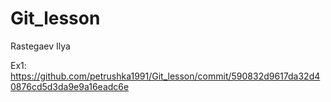 # Git_lesson
Rastegaev Ilya

Ex1:
https://github.com/petrushka1991/Git_lesson/commit/590832d9617da32d40876cd5d3da9e9a16eadc6e
